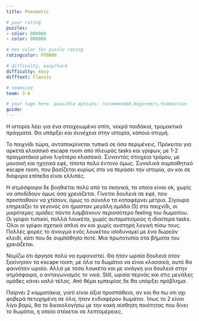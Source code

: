 ```yaml
---
title: Pneumatic

# your rating
puzzles:
- color: 000000
- color: 000000

# hex color for puzzle rating
ratingcolor: FF0000

# difficulty, easy/hard
difficulty: easy
difftext: Classic

# teamsize
team: 3-6

# your tags here. possible options: recommended,beginners,teamaction
guide:
---
```


Η ιστορία λέει για ένα στοιχειωμένο σπίτι, νεκρά παιδάκια, τρομακτικά πράγματα. Θα υπάρξει και συνέχεια στην ιστορία, κάποια στιγμή.

Το παιχνίδι τώρα, ανταποκρίνεται τυπικά σε όσα περιμένεις. Πρόκειται για αρκετά κλασσικό escape room από πλευράς tasks και γρίφων, με 1-2 πραγματάκια μόνο λιγότερο κλασσικά. Συναντάς στοιχεία τρόμου, με μουσική και ηχητικά εφέ,
 τίποτα πολύ έντονο όμως. Συνολικά συμπαθητικό escape room, που βασίζεται κυρίως στο να περάσει την ιστορία, αν και σε διάφορα επίπεδα είναι ελλιπές.


Η ατμόσφαιρα δε βοηθιέται πολύ από τα σκηνικά, τα οποία είναι ok, χωρίς να αποδίδουν όμως όσα χρειάζεται. Γίνεται δουλειά σε εφέ, που προσπαθούν να χτίσουν, όμως το σύνολο τα καταφέρνει μέτρια. Σίγουρα επηρεάζει το γεγονός ότι ήμασταν μεγάλη ομάδα (5) στο παιχνίδι, οι μικρότερες ομάδες πάντα λαμβάνουν περισσότερο feeling του δωματίου.
Οι γρίφοι τυπικοί, πολλά λουκέτα, χωρίς αυτοματισμούς ή ιδιαίτερα tasks. Όλοι οι γρίφοι σχετικά απλοί αν και χωρίς αυστηρή λογική πίσω τους. Πολλές φορές το άνοιγμα ενός λουκέτου ισοδυναμεί με ένα δωρεάν κλειδί, κάτι που δε συμπάθησα ποτέ. Μια πρωτοτυπία στα βήματα του χρειάζεται.

Νομίζω ότι άργησε πολύ να εμφανιστεί. Θα ήταν ωραία δουλειά όταν ξεκίνησαν τα escape room, με όλα τα δωμάτια να είναι κλασσικά, αυτό θα φαινόταν ωραίο. Αλλά με τόσα λουκέτα και με ανάγκη για δουλειά στην ατμόσφαιρα,
ο ανταγωνισμός το νικά. Still, ωραία περνάς και στις μεγάλες ομάδες κάνει καλό τέλος. Από θέμα εμπειρίας δε θα υπάρξει πρόβλημα.

Παίρνει 2 κομματάκια, γιατί είναι άξια προσπάθεια, αν και θα πω οτι οχι φοβερά πετυχημένη σε όλα, ήταν ενδιαφέρον δωμάτιο. Ίσως το 2 είναι λίγο βαρύ, θα το δικαιολογήσω με την κακή αίσθηση ποιότητας που δίνει το δωμάτιο,
η οποία στέκεται σε λεπτομέρειες.
